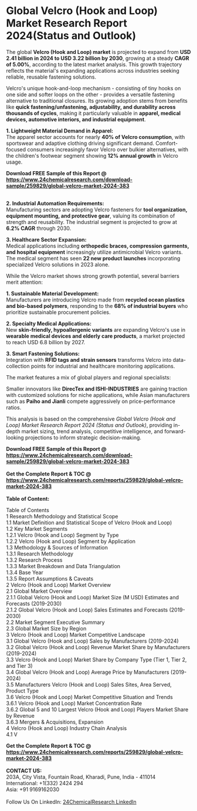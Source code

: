 <h1>Global Velcro (Hook and Loop) Market Research Report 2024(Status and Outlook)</h1><p>The global <strong>Velcro (Hook and Loop) market</strong> is projected to expand from <strong>USD 2.41 billion in 2024 to USD 3.22 billion by 2030</strong>, growing at a steady <strong>CAGR of 5.00%</strong>, according to the latest market analysis. This growth trajectory reflects the material's expanding applications across industries seeking reliable, reusable fastening solutions.</p><p>Velcro's unique hook-and-loop mechanism - consisting of tiny hooks on one side and softer loops on the other - provides a versatile fastening alternative to traditional closures. Its growing adoption stems from benefits like <strong>quick fastening/unfastening, adjustability, and durability across thousands of cycles</strong>, making it particularly valuable in <strong>apparel, medical devices, automotive interiors, and industrial equipment</strong>.</p><p><strong>1. Lightweight Material Demand in Apparel:</strong><br>
The apparel sector accounts for nearly <strong>40% of Velcro consumption</strong>, with sportswear and adaptive clothing driving significant demand. Comfort-focused consumers increasingly favor Velcro over bulkier alternatives, with the children's footwear segment showing <strong>12% annual growth</strong> in Velcro usage.</p><div><b>Download FREE Sample of this Report @ 
            <a href="https://www.24chemicalresearch.com/download-sample/259829/global-velcro-market-2024-383">
            https://www.24chemicalresearch.com/download-sample/259829/global-velcro-market-2024-383</a></b></div><br><p><strong>2. Industrial Automation Requirements:</strong><br>
Manufacturing sectors are adopting Velcro fasteners for <strong>tool organization, equipment mounting, and protective gear</strong>, valuing its combination of strength and reusability. The industrial segment is projected to grow at <strong>6.2% CAGR</strong> through 2030.</p><p><strong>3. Healthcare Sector Expansion:</strong><br>
Medical applications including <strong>orthopedic braces, compression garments, and hospital equipment</strong> increasingly utilize antimicrobial Velcro variants. The medical segment has seen <strong>22 new product launches</strong> incorporating specialized Velcro solutions in 2023 alone.</p><p>While the Velcro market shows strong growth potential, several barriers merit attention:</p><p><strong>1. Sustainable Material Development:</strong><br>
Manufacturers are introducing Velcro made from <strong>recycled ocean plastics and bio-based polymers</strong>, responding to the <strong>68% of industrial buyers</strong> who prioritize sustainable procurement policies.</p><p><strong>2. Specialty Medical Applications:</strong><br>
New <strong>skin-friendly, hypoallergenic variants</strong> are expanding Velcro's use in <strong>wearable medical devices and elderly care products</strong>, a market projected to reach USD 6.8 billion by 2027.</p><p><strong>3. Smart Fastening Solutions:</strong><br>
Integration with <strong>RFID tags and strain sensors</strong> transforms Velcro into data-collection points for industrial and healthcare monitoring applications.</p><p>The market features a mix of global players and regional specialists:</p><p>Smaller innovators like <strong>DirecTex and ISHI-INDUSTRIES</strong> are gaining traction with customized solutions for niche applications, while Asian manufacturers such as <strong>Paiho and Jianli</strong> compete aggressively on price-performance ratios.</p><p>This analysis is based on the comprehensive <em>Global Velcro (Hook and Loop) Market Research Report 2024 (Status and Outlook)</em>, providing in-depth market sizing, trend analysis, competitive intelligence, and forward-looking projections to inform strategic decision-making.</p><div><b>Download FREE Sample of this Report @ 
            <a href="https://www.24chemicalresearch.com/download-sample/259829/global-velcro-market-2024-383">
            https://www.24chemicalresearch.com/download-sample/259829/global-velcro-market-2024-383</a></b></div><br><div><b>Get the Complete Report & TOC @ 
            <a href="https://www.24chemicalresearch.com/reports/259829/global-velcro-market-2024-383">
            https://www.24chemicalresearch.com/reports/259829/global-velcro-market-2024-383</a></b></div><br>
            <b>Table of Content:</b><p>Table of Contents<br />
1 Research Methodology and Statistical Scope<br />
1.1 Market Definition and Statistical Scope of Velcro (Hook and Loop)<br />
1.2 Key Market Segments<br />
1.2.1 Velcro (Hook and Loop) Segment by Type<br />
1.2.2 Velcro (Hook and Loop) Segment by Application<br />
1.3 Methodology & Sources of Information<br />
1.3.1 Research Methodology<br />
1.3.2 Research Process<br />
1.3.3 Market Breakdown and Data Triangulation<br />
1.3.4 Base Year<br />
1.3.5 Report Assumptions & Caveats<br />
2 Velcro (Hook and Loop) Market Overview<br />
2.1 Global Market Overview<br />
2.1.1 Global Velcro (Hook and Loop) Market Size (M USD) Estimates and Forecasts (2019-2030)<br />
2.1.2 Global Velcro (Hook and Loop) Sales Estimates and Forecasts (2019-2030)<br />
2.2 Market Segment Executive Summary<br />
2.3 Global Market Size by Region<br />
3 Velcro (Hook and Loop) Market Competitive Landscape<br />
3.1 Global Velcro (Hook and Loop) Sales by Manufacturers (2019-2024)<br />
3.2 Global Velcro (Hook and Loop) Revenue Market Share by Manufacturers (2019-2024)<br />
3.3 Velcro (Hook and Loop) Market Share by Company Type (Tier 1, Tier 2, and Tier 3)<br />
3.4 Global Velcro (Hook and Loop) Average Price by Manufacturers (2019-2024)<br />
3.5 Manufacturers Velcro (Hook and Loop) Sales Sites, Area Served, Product Type<br />
3.6 Velcro (Hook and Loop) Market Competitive Situation and Trends<br />
3.6.1 Velcro (Hook and Loop) Market Concentration Rate<br />
3.6.2 Global 5 and 10 Largest Velcro (Hook and Loop) Players Market Share by Revenue<br />
3.6.3 Mergers & Acquisitions, Expansion<br />
4 Velcro (Hook and Loop) Industry Chain Analysis<br />
4.1 V</p><div><b>Get the Complete Report & TOC @ 
            <a href="https://www.24chemicalresearch.com/reports/259829/global-velcro-market-2024-383">
            https://www.24chemicalresearch.com/reports/259829/global-velcro-market-2024-383</a></b></div><br><b>CONTACT US:</b><br>
            203A, City Vista, Fountain Road, Kharadi, Pune, India - 411014<br>
            International: +1(332) 2424 294<br>
            Asia: +91 9169162030 <br><br>
            Follow Us On LinkedIn: <a href="https://www.linkedin.com/company/24chemicalresearch/">24ChemicalResearch LinkedIn</a>